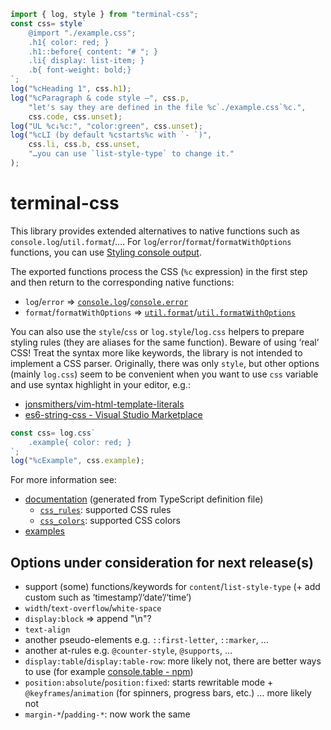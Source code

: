 ```js
import { log, style } from "terminal-css";
const css= style`
	@import "./example.css";
	.h1{ color: red; }
	.h1::before{ content: "# "; }
	.li{ display: list-item; }
	.b{ font-weight: bold;}
`;
log("%cHeading 1", css.h1);
log("%cParagraph & code style –", css.p,
	"let's say they are defined in the file %c`./example.css`%c.",
	css.code, css.unset);
log("UL %c↓%c:", "color:green", css.unset);
log("%cLI (by default %cstarts%c with `- `)",
	css.li, css.b, css.unset,
	"…you can use `list-style-type` to change it."
);
```
# terminal-css
This library provides extended alternatives to native functions such as `console.log`/`util.format`/….
For `log`/`error`/`format`/`formatWithOptions` functions, you can use [Styling console output](https://developer.mozilla.org/en-US/docs/Web/API/console#styling_console_output).

The exported functions process the CSS (`%c` expression) in the first step and then return to the corresponding native functions:
- `log`/`error` ⇒ [`console.log`](https://nodejs.org/api/console.html#consolelogdata-args)/[`console.error`](https://nodejs.org/api/console.html#consoleerrordata-args)
- `format`/`formatWithOptions` ⇒ [`util.format`](https://nodejs.org/api/console.html#consoleerrordata-args)/[`util.formatWithOptions`](https://nodejs.org/api/util.html#utilformatwithoptionsinspectoptions-format-args)

You can also use the `style`/`css` or `log.style`/`log.css` helpers to prepare styling rules (they are aliases for the same function).
Beware of using ‘real’ CSS! Treat the syntax more like keywords, the library is not intended to implement a CSS parser.
Originally, there was only `style`, but other options (mainly `log.css`) seem to be convenient when you want to use `css` variable and use syntax highlight in your editor, e.g.:
- [jonsmithers/vim-html-template-literals](https://github.com/jonsmithers/vim-html-template-literals)
- [es6-string-css - Visual Studio Marketplace](https://marketplace.visualstudio.com/items?itemName=bashmish.es6-string-css)
```js
const css= log.css`
	.example{ color: red; }
`;
log("%cExample", css.example);
```

For more information see:
- [documentation](./docs/README.md) (generated from TypeScript definition file)
	- [`css_rules`](./docs/README.md#css_rules): supported CSS rules
	- [`css_colors`](./docs/README.md#css_colors): supported CSS colors
- [examples](./examples)

## Options under consideration for next release(s)
- support (some) functions/keywords for `content`/`list-style-type` (+ add custom such as ‘timestamp’/‘date’/‘time’)
- `width`/`text-overflow`/`white-space`
- `display:block` ⇒ append "\n"?
- `text-align`
- another pseudo-elements e.g. `::first-letter`, `::marker`, …
- another at-rules e.g. `@counter-style`, `@supports`, …
- `display:table`/`display:table-row`: more likely not, there are better ways to use (for example [console.table - npm](https://www.npmjs.com/package/console.table))
- `position:absolute`/`position:fixed`: starts rewritable mode + `@keyframes`/`animation` (for spinners, progress bars, etc.) … more likely not
- `margin-*`/`padding-*`: now work the same
